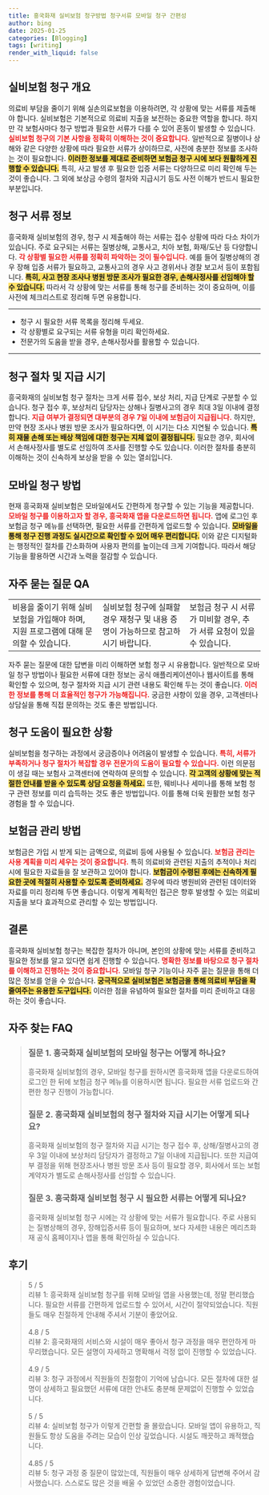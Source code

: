 ```yaml
---
title: 흥국화재 실비보험 청구방법 청구서류 모바일 청구 간편성
author: bing
date: 2025-01-25
categories: [Blogging]
tags: [writing]
render_with_liquid: false
---
```



<h2 id='실비보험_청구_개요'>실비보험 청구 개요</h2>

<p>의료비 부담을 줄이기 위해 실손의료보험을 이용하려면, 각 상황에 맞는 서류를 제출해야 합니다. 실비보험은 기본적으로 의료비 지출을 보전하는 중요한 역할을 합니다. 하지만 각 보험사마다 청구 방법과 필요한 서류가 다를 수 있어 혼동이 발생할 수 있습니다. <b><span style="color: #ee2323;">실비보험 청구의 기본 사항을 정확히 이해하는 것이 중요합니다.</span></b> 일반적으로 질병이나 상해와 같은 다양한 상황에 따라 필요한 서류가 상이하므로, 사전에 충분한 정보를 조사하는 것이 필요합니다. <b><span style="background-color: #ffe066;">이러한 정보를 제대로 준비하면 보험금 청구 시에 보다 원활하게 진행할 수 있습니다.</span></b> 특히, 사고 발생 후 필요한 입증 서류는 다양하므로 미리 확인해 두는 것이 좋습니다. 그 외에 보상금 수령의 절차와 지급시기 등도 사전 이해가 반드시 필요한 부분입니다.</p>

<h2 id='청구_서류_정보'>청구 서류 정보</h2>

<p>흥국화재 실비보험의 경우, 청구 시 제출해야 하는 서류는 접수 상황에 따라 다소 차이가 있습니다. 주로 요구되는 서류는 질병상해, 교통사고, 치아 보험, 화재/도난 등 다양합니다. <b><span style="color: #ee2323;">각 상황별 필요한 서류를 정확히 파악하는 것이 필수입니다.</span></b> 예를 들어 질병상해의 경우 장해 입증 서류가 필요하고, 교통사고의 경우 사고 경위서나 경찰 보고서 등이 포함됩니다. <b><span style="background-color: #ffe066;">특히, 사고 현장 조사나 병원 방문 조사가 필요한 경우, 손해사정사를 선임해야 할 수 있습니다.</span></b> 따라서 각 상황에 맞는 서류를 통해 청구를 준비하는 것이 중요하며, 이를 사전에 체크리스트로 정리해 두면 유용합니다.</p>

<hr />

<ul>
    <li>청구 시 필요한 서류 목록을 정리해 두세요.</li>
    <li>각 상황별로 요구되는 서류 유형을 미리 확인하세요.</li>
    <li>전문가의 도움을 받을 경우, 손해사정사를 활용할 수 있습니다.</li>
</ul>

<hr />

<h2 id='청구_절차_및_지급_시기'>청구 절차 및 지급 시기</h2>

<p>흥국화재의 실비보험 청구 절차는 크게 서류 접수, 보상 처리, 지급 단계로 구분할 수 있습니다. 청구 접수 후, 보상처리 담당자는 상해나 질병사고의 경우 최대 3일 이내에 결정합니다. <b><span style="color: #ee2323;">지급 여부가 결정되면 대부분의 경우 7일 이내에 보험금이 지급됩니다.</span></b> 하지만, 만약 현장 조사나 병원 방문 조사가 필요하다면, 이 시기는 다소 지연될 수 있습니다. <b><span style="background-color: #ffe066;">특히 재물 손해 또는 배상 책임에 대한 청구는 지체 없이 결정됩니다.</span></b> 필요한 경우, 회사에서 손해사정사를 별도로 선임하여 조사를 진행할 수도 있습니다. 이러한 절차를 충분히 이해하는 것이 신속하게 보상을 받을 수 있는 열쇠입니다.</p>

<h2 id='모바일_청구_방법'>모바일 청구 방법</h2>

<p>현재 흥국화재 실비보험은 모바일에서도 간편하게 청구할 수 있는 기능을 제공합니다. <b><span style="color: #ee2323;">모바일 청구를 이용하고자 할 경우, 흥국화재 앱을 다운로드하면 됩니다.</span></b> 앱에 로그인 후 보험금 청구 메뉴를 선택하면, 필요한 서류를 간편하게 업로드할 수 있습니다. <b><span style="background-color: #ffe066;">모바일을 통해 청구 진행 과정도 실시간으로 확인할 수 있어 매우 편리합니다.</span></b> 이와 같은 디지털화는 행정적인 절차를 간소화하며 사용자 편의를 높이는데 크게 기여합니다. 따라서 해당 기능을 활용하면 시간과 노력을 절감할 수 있습니다.</p>

<h2 id='자주_묻는_질문_QA'>자주 묻는 질문 QA</h2>

<table>
    <tr>
        <td>비용을 줄이기 위해 실비보험을 가입해야 하며, 지원 프로그램에 대해 문의할 수 있습니다.</td>
        <td>실비보험 청구에 실패할 경우 재청구 및 내용 증명이 가능하므로 참고하시기 바랍니다.</td>
        <td>보험금 청구 시 서류가 미비할 경우, 추가 서류 요청이 있을 수 있습니다.</td>
    </tr>
</table>

<p>자주 묻는 질문에 대한 답변을 미리 이해하면 보험 청구 시 유용합니다. 일반적으로 모바일 청구 방법이나 필요한 서류에 대한 정보는 공식 애플리케이션이나 웹사이트를 통해 확인할 수 있으며, 청구 절차와 지급 시기 관련 내용도 확인해 두는 것이 좋습니다. <b><span style="color: #ee2323;">이러한 정보를 통해 더 효율적인 청구가 가능해집니다.</span></b> 궁금한 사항이 있을 경우, 고객센터나 상담실을 통해 직접 문의하는 것도 좋은 방법입니다.</p>

<h2 id='청구_도움이_필요한_상황'>청구 도움이 필요한 상황</h2>

<p>실비보험을 청구하는 과정에서 궁금증이나 어려움이 발생할 수 있습니다. <b><span style="color: #ee2323;">특히, 서류가 부족하거나 청구 절차가 복잡할 경우 전문가의 도움이 필요할 수 있습니다.</span></b> 이런 의문점이 생길 때는 보험사 고객센터에 연락하여 문의할 수 있습니다. <b><span style="background-color: #ffe066;">각 고객의 상황에 맞는 적절한 안내를 받을 수 있도록 상담 요청을 하세요.</span></b> 또한, 웨비나나 세미나를 통해 보험 청구 관련 정보를 미리 습득하는 것도 좋은 방법입니다. 이를 통해 더욱 원활한 보험 청구 경험을 할 수 있습니다.</p>

<h2 id='보험금_관리_방법'>보험금 관리 방법</h2>

<p>보험금은 가입 시 받게 되는 금액으로, 의료비 등에 사용될 수 있습니다. <b><span style="color: #ee2323;">보험금 관리는 사용 계획을 미리 세우는 것이 중요합니다.</span></b> 특히 의료비와 관련된 지출의 추적이나 처리 시에 필요한 자료들을 잘 보관하고 있어야 합니다. <b><span style="background-color: #ffe066;">보험금이 수령된 후에는 신속하게 필요한 곳에 적절히 사용할 수 있도록 준비하세요.</span></b> 경우에 따라 병원비와 관련된 데이터와 자료를 미리 정리해 두면 좋습니다. 이렇게 계획적인 접근은 향후 발생할 수 있는 의료비 지출을 보다 효과적으로 관리할 수 있는 방법입니다.</p>

<h2 id='결론'>결론</h2>

<p>흥국화재 실비보험 청구는 복잡한 절차가 아니며, 본인의 상황에 맞는 서류를 준비하고 필요한 정보를 알고 있다면 쉽게 진행할 수 있습니다. <b><span style="color: #ee2323;">명확한 정보를 바탕으로 청구 절차를 이해하고 진행하는 것이 중요합니다.</span></b> 모바일 청구 기능이나 자주 묻는 질문을 통해 더 많은 정보를 얻을 수 있습니다. <b><span style="background-color: #ffe066;">궁극적으로 실비보험은 보험금을 통해 의료비 부담을 확 줄여주는 유용한 도구입니다.</span></b> 이러한 점을 유념하여 필요한 절차를 미리 준비하고 대응하는 것이 좋습니다.</p>


<h2 id='자주_찾는_FAQ'>자주 찾는 FAQ</h2>
<div itemscope="" itemtype="https://schema.org/FAQPage"> 
<blockquote> 
<div itemscope="" itemprop="mainEntity" itemtype="https://schema.org/Question"> 
<h3 itemprop="name">질문 1. 흥국화재 실비보험의 모바일 청구는 어떻게 하나요?</h3> 
<div itemscope="" itemprop="acceptedAnswer" itemtype="https://schema.org/Answer"> 
<span itemprop="text"> 
<p>흥국화재 실비보험의 경우, 모바일 청구를 원하시면 흥국화재 앱을 다운로드하여 로그인 한 뒤에 보험금 청구 메뉴를 이용하시면 됩니다. 필요한 서류 업로드와 간편한 청구 진행이 가능합니다.</p> 
</span> 
</div> 
</div> 

<div itemscope="" itemprop="mainEntity" itemtype="https://schema.org/Question"> 
<h3 itemprop="name">질문 2. 흥국화재 실비보험의 청구 절차와 지급 시기는 어떻게 되나요?</h3> 
<div itemscope="" itemprop="acceptedAnswer" itemtype="https://schema.org/Answer"> 
<span itemprop="text"> 
<p>흥국화재 실비보험의 청구 절차와 지급 시기는 청구 접수 후, 상해/질병사고의 경우 3일 이내에 보상처리 담당자가 결정하고 7일 이내에 지급됩니다. 또한 지급여부 결정을 위해 현장조사나 병원 방문 조사 등이 필요할 경우, 회사에서 또는 보험계약자가 별도로 손해사정사를 선임할 수 있습니다.</p> 
</span> 
</div> 
</div> 

<div itemscope="" itemprop="mainEntity" itemtype="https://schema.org/Question"> 
<h3 itemprop="name">질문 3. 흥국화재 실비보험 청구 시 필요한 서류는 어떻게 되나요?</h3> 
<div itemscope="" itemprop="acceptedAnswer" itemtype="https://schema.org/Answer"> 
<span itemprop="text"> 
<p>흥국화재 실비보험 청구 시에는 각 상황에 맞는 서류가 필요합니다. 주로 사용되는 질병상해의 경우, 장해입증서류 등이 필요하며, 보다 자세한 내용은 메리츠화재 공식 홈페이지나 앱을 통해 확인하실 수 있습니다.</p> 
</span> 
</div> 
</div> 
</blockquote> 
</div>
<h2 id='후기'>후기</h2>
<div itemscope itemtype="https://schema.org/Product">
  <blockquote>
  <div itemprop="review" itemscope itemtype="https://schema.org/Review">
      <div itemprop="reviewRating" itemscope itemtype="https://schema.org/Rating"> <span itemprop="ratingValue">5</span> / <span itemprop="bestRating">5</span> </div>
      <span itemprop="reviewBody">리뷰 1: 흥국화재 실비보험 청구를 위해 모바일 앱을 사용했는데, 정말 편리했습니다. 필요한 서류를 간편하게 업로드할 수 있어서, 시간이 절약되었습니다. 직원들도 매우 친절하게 안내해 주셔서 기분이 좋았어요.</span>
  </div>
  <br>
  <div itemprop="review" itemscope itemtype="https://schema.org/Review">
      <div itemprop="reviewRating" itemscope itemtype="https://schema.org/Rating"> <span itemprop="ratingValue">4.8</span> / <span itemprop="bestRating">5</span> </div>
      <span itemprop="reviewBody">리뷰 2: 흥국화재의 서비스와 시설이 매우 좋아서 청구 과정을 매우 편안하게 마무리했습니다. 모든 설명이 자세하고 명확해서 걱정 없이 진행할 수 있었습니다.</span>
  </div>
  <br>
  <div itemprop="review" itemscope itemtype="https://schema.org/Review">
      <div itemprop="reviewRating" itemscope itemtype="https://schema.org/Rating"> <span itemprop="ratingValue">4.9</span> / <span itemprop="bestRating">5</span> </div>
      <span itemprop="reviewBody">리뷰 3: 청구 과정에서 직원들의 친절함이 기억에 남습니다. 모든 절차에 대한 설명이 상세하고 필요했던 서류에 대한 안내도 충분해 문제없이 진행할 수 있었습니다.</span>
  </div>
  <br>
  <div itemprop="review" itemscope itemtype="https://schema.org/Review">
      <div itemprop="reviewRating" itemscope itemtype="https://schema.org/Rating"> <span itemprop="ratingValue">5</span> / <span itemprop="bestRating">5</span> </div>
      <span itemprop="reviewBody">리뷰 4: 실비보험 청구가 이렇게 간편할 줄 몰랐습니다. 모바일 앱이 유용하고, 직원들도 항상 도움을 주려는 모습이 인상 깊었습니다. 시설도 깨끗하고 쾌적했습니다.</span>
  </div>
  <br>
  <div itemprop="review" itemscope itemtype="https://schema.org/Review">
      <div itemprop="reviewRating" itemscope itemtype="https://schema.org/Rating"> <span itemprop="ratingValue">4.85</span> / <span itemprop="bestRating">5</span> </div>
      <span itemprop="reviewBody">리뷰 5: 청구 과정 중 질문이 많았는데, 직원들이 매우 상세하게 답변해 주어서 감사했습니다. 스스로도 많은 것을 배울 수 있었던 소중한 경험이었습니다.</span>
  </div>
  </blockquote>
</div>
